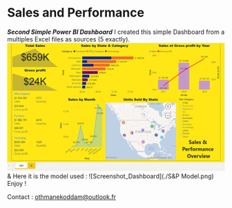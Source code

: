 # Sales and Performance
 ***Second Simple Power BI Dashboard***
 I created this simple Dashboard from a multiples Excel files as sources (5 exactly).
![Screenshot Dashboard](./S&P.png)
& Here it is the model used : 
![Screenshot_Dashboard](./S&P Model.png)
Enjoy !

Contact : othmanekoddam@outlook.fr

